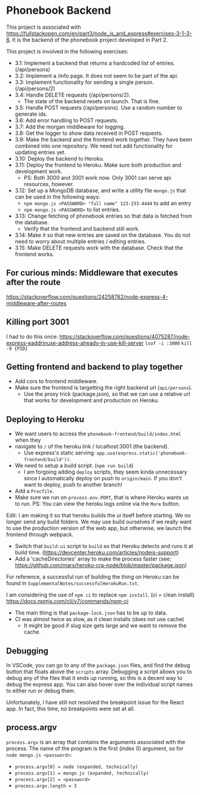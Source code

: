 
# Phonebook Backend

This project is associated with https://fullstackopen.com/en/part3/node_js_and_express#exercises-3-1-3-6.
It is the backend of the phonebook project developed in Part 2.

This project is involved in the following exercises:
- 3.1: Implement a backend that returns a hardcoded list of entries. (/api/persons)
- 3.2: Implement a /info page. It does not seem to be part of the api.
- 3.3: Implement functionality for sending a single person. (/api/persons/2)
- 3.4: Handle DELETE requests (/api/persons/2). 
  - The state of the backend resets on launch. That is fine.
- 3.5: Handle POST requests (/api/persons). Use a random number to generate ids.
- 3.6: Add error handling to POST requests.
- 3.7: Add the morgan middleware for logging.
- 3.8: Get the logger to show data received in POST requests.
- 3.9: Make the backend and the frontend work together. They have been combined 
    into one repository. We need not add functionality for updating entries yet.
- 3.10: Deploy the backend to Heroku.
- 3.11: Deploy the frontend to Heroku. Make sure both production and development
    work.
  - PS: Both 3000 and 3001 work now. Only 3001 can serve api resources, however.
- 3.12: Set up a MongoDB database, and write a utility file `mongo.js` that can be
    used in the following ways:
    - `npm mongo.js <PASSWORD> "full name" 123-233-4444` to add an entry
    - `npm mongo.js <PASSWORD>` to list entries.
- 3.13: Change fetching of phonebook entries so that data is fetched from the database.
  - Verify that the frontend and backend still work.
- 3.14: Make it so that new entries are saved on the database. You do not need to
    worry about multiple entries / editing entries.
- 3.15: Make DELETE requests work with the database. Check that the frontend works.

## For curious minds: Middleware that executes after the route

https://stackoverflow.com/questions/24258782/node-express-4-middleware-after-routes

## Killing port 3001

I had to do this once: 
https://stackoverflow.com/questions/4075287/node-express-eaddrinuse-address-already-in-use-kill-server
`lsof -i :3000`
`kill -9 {PID}`

## Getting frontend and backend to play together

- Add cors to frontend middleware.
- Make sure the frontend is targetting the right backend url (`api/persons`).
  - Use the proxy trick (package.json), so that we can use a relative url that 
    works for development and production on Heroku.

## Deploying to Heroku

- We want users to access the `phonebook-frontend/build/index.html` when they 
- navigate to `/` of the heroku link / localhost:3001 (the backend).
  - Use express's static serving: `app.use(express.static('phonebook-frontend/build'))`.
- We need to setup a build script. (`npm run build`)
  - I am forgoing adding `deploy` scripts, they seem kinda unnecessary since I 
    automatically deploy on push to `origin/main`. If you don't want to deploy, 
    push to another branch!
- Add a `Procfile`.
- Make sure we run on `process.env.PORT`, that is where Heroku wants us to run.
PS: You can view the heroku logs online via the `More` button.

Edit: I am making it so that heroku builds the ui itself before starting. We no
longer send any build folders. We may use build ourselves if we really want to
use the production version of the web app, but otherwise, we launch the frontend
through webpack.
- Switch that `build:ui` script to `build` so that Heroku detects and runs it at
  build time. (https://devcenter.heroku.com/articles/nodejs-support)
- Add a 'cacheDirectories' array to make the process faster
  (see: https://github.com/mars/heroku-cra-node/blob/master/package.json)

For reference, a successful run of building the thing on Heroku can be found
in `SupplementalNotes/successfulHerokuRun.txt`.

I am considering the use of `npm ci` to replace `npm install`. (ci = clean install)
https://docs.npmjs.com/cli/v7/commands/npm-ci
- The main thing is that `package-lock.json` has to be up to data.
- CI was almost twice as slow, as it clean installs (does not use cache)
  - It might be good if slug size gets large and we want to remove the cache.

## Debugging

In VSCode, you can go to any of the `package.json` files, and find the debug
button that floats above the `scripts` array. Debugging a script allows you to
debug any of the files that it ends up running, so this is a decent way to debug
the express app. You can also hover over the individual script
names to either run or debug them.

Unfortunately, I have still not resolved the breakpoint issue for the React app. 
In fact, this time, no breakpoints were set at all.

## process.argv

`process.argv` is an array that contains the arguments associated with the process.
The name of the program is the first (index 0) argument, so for `node mongo.js <password>`:
- `process.argv[0] = node (expanded, technically)`
- `process.argv[1] = mongo.js (expanded, technically)`
- `process.argv[2] = <password>`
- `process.argv.length = 3`
